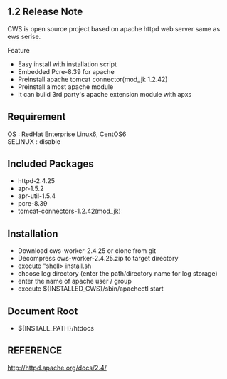 ## 1.2 Release Note
CWS is open source project based on apache httpd web server same as ews serise. 

Feature  
- Easy install with installation script
- Embedded Pcre-8.39 for apache 
- Preinstall apache tomcat connector(mod_jk 1.2.42)
- Preinstall almost apache module 
- It can build 3rd party's apache extension module with apxs  

## Requirement 
OS : RedHat Enterprise Linux6, CentOS6  
SELINUX : disable 

## Included Packages
 - httpd-2.4.25 
 - apr-1.5.2
 - apr-util-1.5.4
 - pcre-8.39
 - tomcat-connectors-1.2.42(mod_jk) 

## Installation 
 - Download cws-worker-2.4.25 or clone from git
 - Decompress cws-worker-2.4.25.zip to target directory
 - execute "shell> install.sh 
 - choose log directory (enter the path/directory name for log storage) 
 - enter the name of apache user / group
 - execute ${INSTALLED_CWS}/sbin/apachectl start


## Document Root
 - ${INSTALL_PATH}/htdocs 

## REFERENCE
http://httpd.apache.org/docs/2.4/
